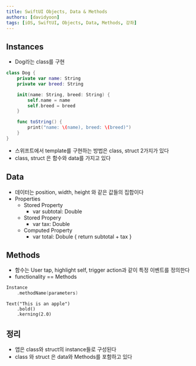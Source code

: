 ```yaml
---
title: SwiftUI Objects, Data & Methods
authors: [davidyoon]
tags: [iOS, SwiftUI, Objects, Data, Methods, 강좌]
---
```


## Instances

- Dog라는 class를 구현

```Swift
class Dog {
    private var name: String
    private var breed: String

    init(name: String, breed: String) {
        self.name = name
        self.breed = breed
    }

    func toString() {
        print("name: \(name), breed: \(breed)")
    }
}
```

- 스위프트에서 template를 구현하는 방법은 class, struct 2가지가 있다
- class, struct 은 함수와 data를 가지고 있다

## Data

- 데이터는 position, width, height 와 같은 값들의 집합이다
- Properties
  - Stored Property
    - var subtotal: Double
  - Stored Propery
    - var tax: Double
  - Computed Property
    - var total: Dobule {
      return subtotal + tax
      }

## Methods

- 함수는 User tap, highlight self, trigger action과 같이 특정 이벤트를 정의한다
- functionality == Methods

```Swift Syntax
Instance
    .methodName(parameters)
```

```Swfit Examples
Text("This is an apple")
    .bold()
    .kerning(2.0)
```

## 정리

- 앱은 class와 struct의 instance들로 구성된다
- class 와 struct 은 data와 Methods를 포함하고 있다
